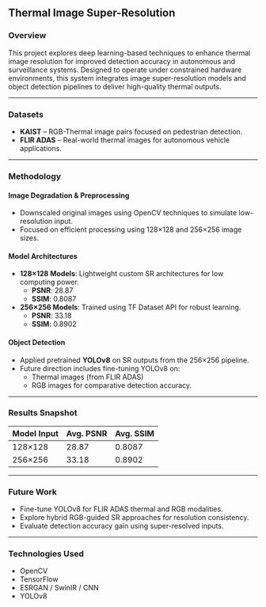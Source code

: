 ## Thermal Image Super-Resolution

### Overview
This project explores deep learning-based techniques to enhance thermal image resolution for improved detection accuracy in autonomous and surveillance systems. Designed to operate under constrained hardware environments, this system integrates image super-resolution models and object detection pipelines to deliver high-quality thermal outputs.

---

### Datasets
- **KAIST** – RGB-Thermal image pairs focused on pedestrian detection.
- **FLIR ADAS** – Real-world thermal images for autonomous vehicle applications.

---

### Methodology

#### Image Degradation & Preprocessing
- Downscaled original images using OpenCV techniques to simulate low-resolution input.
- Focused on efficient processing using 128×128 and 256×256 image sizes.

#### Model Architectures
- **128×128 Models**: Lightweight custom SR architectures for low computing power.
  - **PSNR**: 28.87  
  - **SSIM**: 0.8087  
- **256×256 Models**: Trained using TF Dataset API for robust learning.
  - **PSNR**: 33.18  
  - **SSIM**: 0.8902  

#### Object Detection
- Applied pretrained **YOLOv8** on SR outputs from the 256×256 pipeline.
- Future direction includes fine-tuning YOLOv8 on:
  - Thermal images (from FLIR ADAS)
  - RGB images for comparative detection accuracy.

---

### Results Snapshot

| Model Input | Avg. PSNR | Avg. SSIM |
|-------------|-----------|-----------|
| 128×128     | 28.87     | 0.8087    |
| 256×256     | 33.18     | 0.8902    |

---

### Future Work
- Fine-tune YOLOv8 for FLIR ADAS thermal and RGB modalities.
- Explore hybrid RGB-guided SR approaches for resolution consistency.
- Evaluate detection accuracy gain using super-resolved inputs.

---

### Technologies Used
- OpenCV  
- TensorFlow  
- ESRGAN / SwinIR / CNN  
- YOLOv8  
